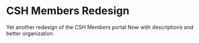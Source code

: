 CSH Members Redesign
====================
Yet another redesign of the CSH Members portal
Now with descriptions and better organization